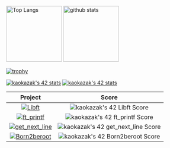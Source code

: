 <p align="left">
  <img alt="Top Langs" height="150px" src="https://github-readme-stats.vercel.app/api/top-langs/?username=Gatoll&layout=compact&show_icons=true&theme=merko&title_color=00cc00" />
  <img alt="github stats" height="150px" src="https://github-readme-stats.vercel.app/api?username=Gatoll&theme=merko&show_icons=ture&title_color=00cc00" />
</p>

 [![trophy](https://github-profile-trophy.vercel.app/?username=Gatoll&theme=matrix&column=5)](https://github.com/ryo-ma/github-profile-trophy)

 [![kaokazak's 42 stats](https://badge42.coday.fr/api/v2/clvkv4lpp3585701p4ami8i83a/stats?cursusId=9&coalitionId=63)](https://github.com/Coday-meric/badge42)
 [![kaokazak's 42 stats](https://badge42.coday.fr/api/v2/clvkv4lpp3585701p4ami8i83a/stats?cursusId=21&coalitionId=309)](https://github.com/Coday-meric/badge42)

<a href="https://github.com/Coday-meric/badge42"></a>

| Project | Score |
| :---: | :---: |
| [![Libft](https://github.com/Gatoll/42-project-badges/blob/main/badges/libfte.png)](https://github.com/Gatoll/42cursus-libft) | <img src="https://badge42.coday.fr/api/v2/clvkv4lpp3585701p4ami8i83a/project/3642885" alt="kaokazak's 42 Libft Score" /> |
| [![ft_printf](https://github.com/Gatoll/42-project-badges/blob/main/badges/ft_printfe.png)](https://github.com/Gatoll/42cursus-ft_printf)|<img src="https://badge42.coday.fr/api/v2/clvkv4lpp3585701p4ami8i83a/project/3655077" alt="kaokazak's 42 ft_printf Score" /> |
| [![get_next_line](https://github.com/Gatoll/42-project-badges/blob/main/badges/get_next_linen.png)](https://github.com/Gatoll/42cursus-GetNextLine)|<img src="https://badge42.coday.fr/api/v2/clvkv4lpp3585701p4ami8i83a/project/3657034" alt="kaokazak's 42 get_next_line Score" /> |
| [![Born2beroot](https://github.com/Gatoll/42-project-badges/blob/main/badges/born2berootn.png)](https://github.com/Gatoll/42cursus-Born2beRoot)|<img src="https://badge42.coday.fr/api/v2/clvkv4lpp3585701p4ami8i83a/project/3662841" alt="kaokazak's 42 Born2beroot Score" /> |
